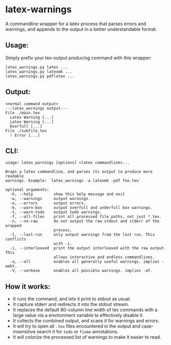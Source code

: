 # latex-warnings
A commandline wrapper for a latex process that parses errors and warnings,
and appends to the output in a better understandable format.

## Usage:

Simply prefix your tex-output producing command with this wrapper:

```
latex_warnings.py latex ...
latex_warnings.py latexmk ...
latex_warnings.py pdflatex ...
```

## Output:

```
<normal command output>
---latex_warnings output---
File ./main.tex
  Latex Warning [...]
  Latex Warning [...]
  Overfull [...]
File ./subfile.tex
  ! Error [...]
```

## CLI:

```
usage: latex_warnings [options] <latex commandline>...

Wraps a latex commandline, and parses its output to produce more readable
warnings. Example: `latex_warnings -a latexmk -pdf foo.tex`

optional arguments:
  -h, --help         show this help message and exit
  -w, --warnings     output warnings.
  -e, --errors       output errors.
  -b, --warn-box     output overfull and underfull box warnings.
  -t, --warn-todo    output todo warnings.
  -f, --all-files    print all processed file paths, not just *.tex.
  -n, --no-raw       do not output the raw stdout and stderr of the wrapped
                     process.
  -l, --last-run     only output warnings from the last run. This conflicts
                     with -i.
  -i, --interleaved  print the output interleaved with the raw output. This
                     allows interactive and endless commandlines.
  -a, --all          enables all generally useful warnings. implies -webt.
  -V, --verbose      enables all possible warnings. implies -af.
```

## How it works:

- It runs the command, and lets it print to stdout as usual.
- It capture stderr and redirects it into the stdout stream.
- It replaces the default 80-column line width of tex commands with a large value via a environment variable to effectively disable it.
- It collects the combined output, and scans it for warnings and errors.
- It will try to open all `.tex` files encountered in the output
  and case-insensitive search it for `todo` or `fixme` annotations.
- It will _colorize_ the processed list of warnings to make it easier to read.
